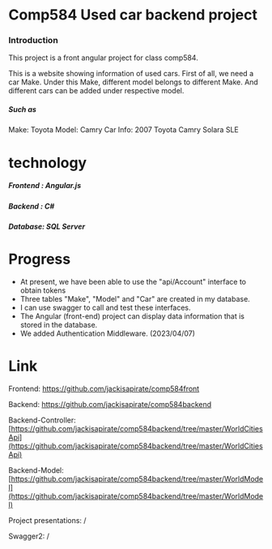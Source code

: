 # Comp584 Used car backend project

### Introduction

This project is a front angular project for class comp584.

This is a website showing information of used cars. First of all, we need a car Make. Under this Make, different model belongs to different Make. And different cars can be added under respective model.

##### Such as

Make: Toyota Model: Camry Car Info: 2007 Toyota Camry Solara SLE

# technology

##### Frontend : Angular.js

##### Backend : C#

##### Database: SQL Server

# Progress

- At present, we have been able to use the "api/Account" interface to obtain tokens
- Three tables "Make", "Model" and "Car" are created in my database.
- I can use swagger to call and test these interfaces.
- The Angular (front-end) project can display data information that is stored in the database.
- We added Authentication Middleware. (2023/04/07)

# Link

Frontend: <https://github.com/jackisapirate/comp584front> 

Backend: https://github.com/jackisapirate/comp584backend

Backend-Controller:  [https://github.com/jackisapirate/comp584backend/tree/master/WorldCitiesApi](https://github.com/jackisapirate/comp584backend/tree/master/WorldCitiesApi)

Backend-Model: [https://github.com/jackisapirate/comp584backend/tree/master/WorldModel](https://github.com/jackisapirate/comp584backend/tree/master/WorldModel)

Project presentations: /

Swagger2: /